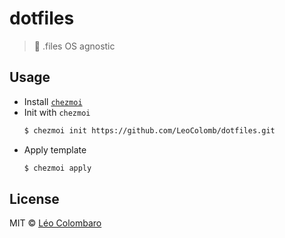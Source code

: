 # dotfiles

> 🔧 .files OS agnostic


## Usage

* Install [`chezmoi`](https://www.chezmoi.io/)
* Init with `chezmoi`
  ```bash
  $ chezmoi init https://github.com/LeoColomb/dotfiles.git
  ```
* Apply template
  ```bash
  $ chezmoi apply
  ```


## License

MIT © [Léo Colombaro](https://colombaro.fr)
